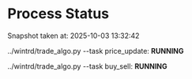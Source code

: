 # Process Status

Snapshot taken at: 2025-10-03 13:32:42

../wintrd/trade_algo.py --task price_update: **RUNNING**

../wintrd/trade_algo.py --task buy_sell: **RUNNING**

